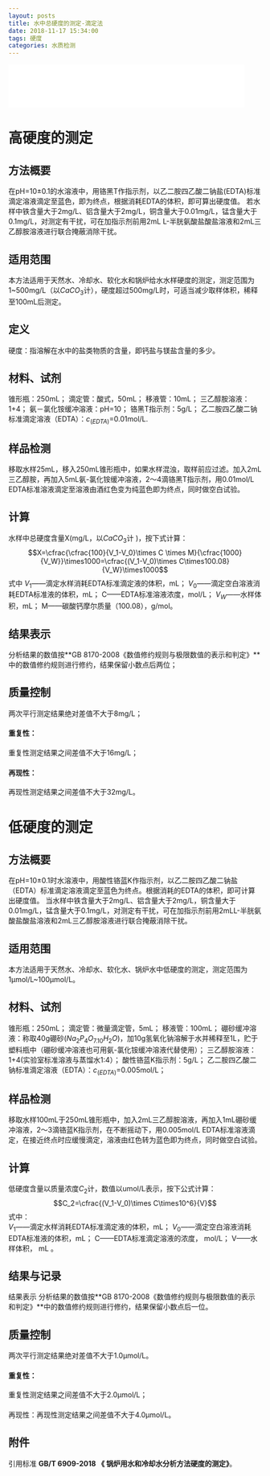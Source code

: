 ```yaml
---
layout: posts
title: 水中总硬度的测定-滴定法
date: 2018-11-17 15:34:00
tags: 硬度
categories: 水质检测
---
```

<iframe frameborder="no" border="0" marginwidth="0" marginheight="0" width=470 height=86 src="//music.163.com/outchain/player?type=2&id=4425889&auto=1&height=66"></iframe>

# 高硬度的测定
## 方法概要
在pH=10±0.1的水溶液中，用铬黑T作指示剂，以乙二胺四乙酸二钠盐(EDTA)标准滴定溶液滴定至蓝色，即为终点，根据消耗EDTA的体积，即可算出硬度值。
若水样中铁含量大于2mg/L、铝含量大于2mg/L，铜含量大于0.01mg/L，锰含量大于0.1mg/L，对测定有干扰，可在加指示剂前用2mL L-半胱氨酸盐酸盐溶液和2mL三乙醇胺溶液进行联合掩蔽消除干扰。
## 适用范围
本方法适用于天然水、冷却水、软化水和锅炉给水水样硬度的测定，测定范围为1~500mg/L（以$CaCO_3$计），硬度超过500mg/L时，可适当减少取样体积，稀释至100mL后测定。
## 定义
硬度：指溶解在水中的盐类物质的含量，即钙盐与镁盐含量的多少。
## 材料、试剂
锥形瓶：250mL；
滴定管：酸式，50mL；
移液管：10mL；
三乙醇胺溶液：1+4；
氨－氯化铵缓冲溶液：pH=10；
铬黑T指示剂：5g/L；
乙二胺四乙酸二钠标准滴定溶液（EDTA）：$c_{(EDTA)}$=0.01mol/L.
## 样品检测
移取水样25mL，移入250mL锥形瓶中，如果水样混浊，取样前应过滤。加入2mL三乙醇胺，再加入5mL氨-氯化铵缓冲溶液，2～4滴铬黑T指示剂，用0.01mol/L EDTA标准溶液滴定至溶液由酒红色变为纯蓝色即为终点，同时做空白试验。
## 计算
水样中总硬度含量X(mg/L，以$CaCO_3$计 )，按下式计算：
      $$X=\cfrac{\cfrac{100}{V_1-V_0}\times C \times M}{\cfrac{1000}{V_W}}\times1000=\cfrac{(V_1-V_0)\times C\times100.08}{V_W}\times1000$$
式中
$V_1$——滴定水样消耗EDTA标准滴定液的体积，mL；
$V_0$——滴定空白溶液消耗EDTA标准液的体积，mL；
C——EDTA标准溶液浓度，mol/L；
$V_W$——水样体积，mL；
M——碳酸钙摩尔质量（100.08），g/mol。
## 结果表示
分析结果的数值按**GB 8170-2008《数值修约规则与极限数值的表示和判定》**中的数值修约规则进行修约，结果保留小数点后两位；
## 质量控制
两次平行测定结果绝对差值不大于8mg/L；
#### 重复性：
重复性测定结果之间差值不大于16mg/L；
#### 再现性：
再现性测定结果之间差值不大于32mg/L。
# 低硬度的测定
## 方法概要
在pH=10±0.1时水溶液中，用酸性铬蓝K作指示剂，以乙二胺四乙酸二钠盐（EDTA）标准滴定溶液滴定至蓝色为终点。根据消耗的EDTA的体积，即可计算出硬度值。
当水样中铁含量大于2mg/L、铝含量大于2mg/L，铜含量大于0.01mg/L，锰含量大于0.1mg/L，对测定有干扰，可在加指示剂前用2mLL-半胱氨酸盐酸盐溶液和2mL三乙醇胺溶液进行联合掩蔽消除干扰。
## 适用范围
本方法适用于天然水、冷却水、软化水、锅炉水中低硬度的测定，测定范围为1µmol/L~100µmol/L。
## 材料、试剂
锥形瓶：250mL；
滴定管：微量滴定管，5mL；
移液管：100mL；
硼砂缓冲溶液：称取40g硼砂($Na_2 P_4 O_7.10H_2 O$)，加10g氢氧化钠溶解于水并稀释至1L，贮于塑料瓶中（硼砂缓冲溶液也可用氨-氯化铵缓冲溶液代替使用）；
三乙醇胺溶液：1+4(实验室标准溶液与蒸馏水1:4）；
酸性铬蓝K指示剂：5g/L；
乙二胺四乙酸二钠标准滴定溶液（EDTA）：$c_{(EDTA)}$=0.005mol/L；
## 样品检测
移取水样100mL于250mL锥形瓶中，加入2mL三乙醇胺溶液，再加入1mL硼砂缓冲溶液，2～3滴铬蓝K指示剂，在不断摇动下，用0.005mol/L EDTA标准溶液滴定，在接近终点时应缓慢滴定，溶液由红色转为蓝色即为终点，同时做空白试验。
## 计算
低硬度含量以质量浓度$C_2$计，数值以umol/L表示，按下公式计算：
 $$C_2=\cfrac{(V_1-V_0)\times C\times10^6}{V}$$
式中：       
$V_1$——滴定水样消耗EDTA标准滴定液的体积，mL；
$V_0$——滴定空白溶液消耗EDTA标准液的体积，mL；
C——EDTA标准滴定溶液的浓度， mol/L；
V——水样体积， mL 。  
## 结果与记录
结果表示
分析结果的数值按**GB 8170-2008《数值修约规则与极限数值的表示和判定》**中的数值修约规则进行修约，结果保留小数点后一位。
## 质量控制
两次平行测定结果绝对差值不大于1.0μmol/L。
#### 重复性：
重复性测定结果之间差值不大于2.0μmol/L；
#### 
再现性：再现性测定结果之间差值不大于4.0μmol/L。
## 附件
引用标准 **GB/T 6909-2018 《 锅炉用水和冷却水分析方法硬度的测定》**。
